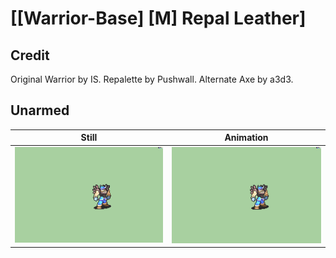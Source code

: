 # [\[Warrior-Base\] \[M\] Repal Leather]

## Credit

Original Warrior by IS.
Repalette by Pushwall. 
Alternate Axe by a3d3.
	
## Unarmed

| Still | Animation |
| :---: | :-------: |
| ![Unarmed still](./Unarmed_000.png) | ![Unarmed animation](./Unarmed.gif) |
